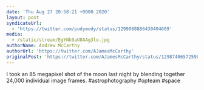 ```yaml
---
date: 'Thu Aug 27 20:58:21 +0000 2020'
layout: post
syndicateUrl:
  - 'https://twitter.com/pudymody/status/1299088886430404609'
media:
  - /static/stream/EgYNk9aU8AAg3lo.jpg
authorName: Andrew McCarthy
authorUrl: 'https://twitter.com/AJamesMcCarthy'
originalPost: 'https://twitter.com/AJamesMcCarthy/status/1298740657259868160'
---
```

I took an 85 megapixel shot of the moon last night by blending together 24,000 individual image frames. #astrophotography #opteam #space 